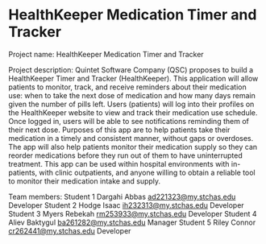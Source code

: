 # HealthKeeper Medication Timer and Tracker

Project name: HealthKeeper Medication Timer and Tracker

Project description:
Quintet Software Company (QSC) proposes to build a HealthKeeper Timer and Tracker (HealthKeeper). This application will allow patients to monitor, track, and receive reminders about their medication use: when to take the next dose of medication and how many days remain given the number of pills left. Users (patients) will log into their profiles on the HealthKeeper website to view and track their medication use schedule. Once logged in, users will be able to see notifications reminding them of their next dose. Purposes of this app are to help patients take their medication in a timely and consistent manner, without gaps or overdoses. The app will also help patients monitor their medication supply so they can reorder medications before they run out of them to have uninterrupted treatment. This app can be used within hospital environments with in-patients, with clinic outpatients, and anyone willing to obtain a reliable tool to monitor their medication intake and supply.

Team members:
Student 1	Dargahi	Abbas	ad221323@my.stchas.edu	Developer
Student 2	Hodge	Isaac	ih232313@my.stchas.edu	Developer
Student 3	Myers	Rebekah	rm253933@my.stchas.edu	Developer
Student 4	Aliev	Baktygul	ba261282@my.stchas.edu	Manager
Student 5	Riley	Connor	cr262441@my.stchas.edu	Developer

